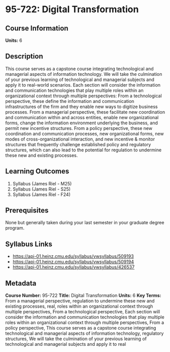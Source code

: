 # 95-722: Digital Transformation

## Course Information

**Units:** 6

## Description

This course serves as a capstone course integrating technological and managerial aspects of information technology. We will take the culmination of your previous learning of technological and managerial subjects and apply it to real-world scenarios. Each section will consider the information and communication technologies that play multiple roles within an organizational context through multiple perspectives: From a technological perspective, these define the information and communication infrastructures of the firm and they enable new ways to digitize business processes. From a managerial perspective, these facilitate new coordination and communication within and across entities, enable new organizational forms, change the information environment underlying the business, and permit new incentive structures. From a policy perspective, these new coordination and communication processes, new organizational forms, new modes of cross-organizational interaction, and new incentive & monitor structures that frequently challenge established policy and regulatory structures, which can also lead to the potential for regulation to undermine these new and existing processes.

## Learning Outcomes

1. Syllabus (James Riel - M25)
2. Syllabus (James Riel - S25)
3. Syllabus (James Riel - F24)

## Prerequisites

None but generally taken during your last semester in your graduate degree program.

## Syllabus Links

* https://api-01.heinz.cmu.edu/syllabus/vwsyllabus/509193
* https://api-01.heinz.cmu.edu/syllabus/vwsyllabus/509194
* https://api-01.heinz.cmu.edu/syllabus/vwsyllabus/426537

## Metadata

**Course Number:** 95-722
**Title:** Digital Transformation
**Units:** 6
**Key Terms:** From a managerial perspective, regulation to undermine these new and existing processes, real, roles within an organizational context through multiple perspectives, From a technological perspective, Each section will consider the information and communication technologies that play multiple roles within an organizational context through multiple perspectives, From a policy perspective, This course serves as a capstone course integrating technological and managerial aspects of information technology, regulatory structures, We will take the culmination of your previous learning of technological and managerial subjects and apply it to real
